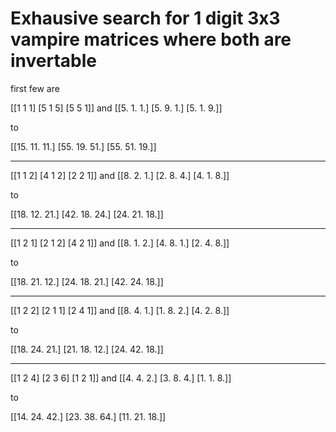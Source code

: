 # Exhausive search for 1 digit 3x3 vampire matrices where both are invertable

first few are 

[[1 1 1]
 [5 1 5]
 [5 5 1]]
 and
[[5. 1. 1.]
 [5. 9. 1.]
 [5. 1. 9.]]
 
 to
 
[[15. 11. 11.]
 [55. 19. 51.]
 [55. 51. 19.]]
 
 -----
 
 [[1 1 2]
 [4 1 2]
 [2 2 1]]
 and
[[8. 2. 1.]
 [2. 8. 4.]
 [4. 1. 8.]]
 
 to
 
[[18. 12. 21.]
 [42. 18. 24.]
 [24. 21. 18.]]
 
 -----
 
 [[1 2 1]
 [2 1 2]
 [4 2 1]]
 and
[[8. 1. 2.]
 [4. 8. 1.]
 [2. 4. 8.]]
 
 to
 
[[18. 21. 12.]
 [24. 18. 21.]
 [42. 24. 18.]]
 
 -----
 
 [[1 2 2]
 [2 1 1]
 [2 4 1]]
 and
[[8. 4. 1.]
 [1. 8. 2.]
 [4. 2. 8.]]
 
 to
 
[[18. 24. 21.]
 [21. 18. 12.]
 [24. 42. 18.]]
 
 -----
 
 [[1 2 4]
 [2 3 6]
 [1 2 1]]
 and
[[4. 4. 2.]
 [3. 8. 4.]
 [1. 1. 8.]]
 
 to
 
[[14. 24. 42.]
 [23. 38. 64.]
 [11. 21. 18.]]
